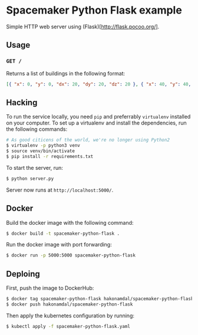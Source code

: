 # Spacemaker Python Flask example

Simple HTTP web server using (Flask)[http://flask.pocoo.org/].

## Usage

### `GET /`

Returns a list of buildings in the following format:

```json
[{ "x": 0, "y": 0, "dx": 20, "dy": 20, "dz": 20 }, { "x": 40, "y": 40, "dx": 20, "dy": 20, "dz": 40 }]
```

## Hacking

To run the service locally, you need `pip` and preferrably `virtualenv`
installed on your computer. To set up a virtualenv and install the dependencies,
run the following commands:

```bash
# As good citicens of the world, we're no longer using Python2
$ virtualenv -p python3 venv
$ source venv/bin/activate
$ pip install -r requirements.txt
```

To start the server, run:

```bash
$ python server.py
```

Server now runs at `http://localhost:5000/`.

## Docker

Build the docker image with the following command:

```bash
$ docker build -t spacemaker-python-flask .
```

Run the docker image with port forwarding:

```bash
$ docker run -p 5000:5000 spacemaker-python-flask
```

## Deploing

First, push the image to DockerHub:

```bash
$ docker tag spacemaker-python-flask hakonamdal/spacemaker-python-flask
$ docker push hakonamdal/spacemaker-python-flask
```

Then apply the kubernetes configuration by running:

```bash
$ kubectl apply -f spacemaker-python-flask.yaml
```
